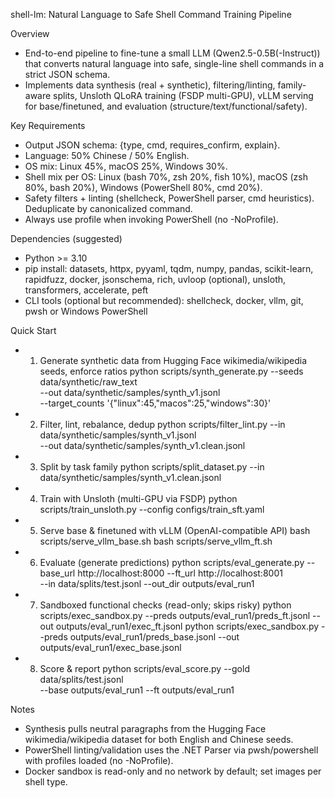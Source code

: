 shell-lm: Natural Language to Safe Shell Command Training Pipeline

Overview
- End-to-end pipeline to fine-tune a small LLM (Qwen2.5-0.5B(-Instruct)) that converts natural language into safe, single-line shell commands in a strict JSON schema.
- Implements data synthesis (real + synthetic), filtering/linting, family-aware splits, Unsloth QLoRA training (FSDP multi-GPU), vLLM serving for base/finetuned, and evaluation (structure/text/functional/safety).

Key Requirements
- Output JSON schema: {type, cmd, requires_confirm, explain}.
- Language: 50% Chinese / 50% English.
- OS mix: Linux 45%, macOS 25%, Windows 30%.
- Shell mix per OS: Linux (bash 70%, zsh 20%, fish 10%), macOS (zsh 80%, bash 20%), Windows (PowerShell 80%, cmd 20%).
- Safety filters + linting (shellcheck, PowerShell parser, cmd heuristics). Deduplicate by canonicalized command.
- Always use profile when invoking PowerShell (no -NoProfile).

Dependencies (suggested)
- Python >= 3.10
- pip install: datasets, httpx, pyyaml, tqdm, numpy, pandas, scikit-learn, rapidfuzz, docker, jsonschema, rich, uvloop (optional), unsloth, transformers, accelerate, peft
- CLI tools (optional but recommended): shellcheck, docker, vllm, git, pwsh or Windows PowerShell

Quick Start
- 1) Generate synthetic data from Hugging Face wikimedia/wikipedia seeds, enforce ratios
  python scripts/synth_generate.py --seeds data/synthetic/raw_text \
    --out data/synthetic/samples/synth_v1.jsonl \
    --target_counts '{"linux":45,"macos":25,"windows":30}'

- 2) Filter, lint, rebalance, dedup
  python scripts/filter_lint.py --in data/synthetic/samples/synth_v1.jsonl \
    --out data/synthetic/samples/synth_v1.clean.jsonl

- 3) Split by task family
  python scripts/split_dataset.py --in data/synthetic/samples/synth_v1.clean.jsonl

- 4) Train with Unsloth (multi-GPU via FSDP)
  python scripts/train_unsloth.py --config configs/train_sft.yaml

- 5) Serve base & finetuned with vLLM (OpenAI-compatible API)
  bash scripts/serve_vllm_base.sh
  bash scripts/serve_vllm_ft.sh

- 6) Evaluate (generate predictions)
  python scripts/eval_generate.py --base_url http://localhost:8000 --ft_url http://localhost:8001 \
    --in data/splits/test.jsonl --out_dir outputs/eval_run1

- 7) Sandboxed functional checks (read-only; skips risky)
  python scripts/exec_sandbox.py --preds outputs/eval_run1/preds_ft.jsonl --out outputs/eval_run1/exec_ft.jsonl
  python scripts/exec_sandbox.py --preds outputs/eval_run1/preds_base.jsonl --out outputs/eval_run1/exec_base.jsonl

- 8) Score & report
  python scripts/eval_score.py --gold data/splits/test.jsonl \
    --base outputs/eval_run1 --ft outputs/eval_run1

Notes
- Synthesis pulls neutral paragraphs from the Hugging Face wikimedia/wikipedia dataset for both English and Chinese seeds.
- PowerShell linting/validation uses the .NET Parser via pwsh/powershell with profiles loaded (no -NoProfile).
- Docker sandbox is read-only and no network by default; set images per shell type.

